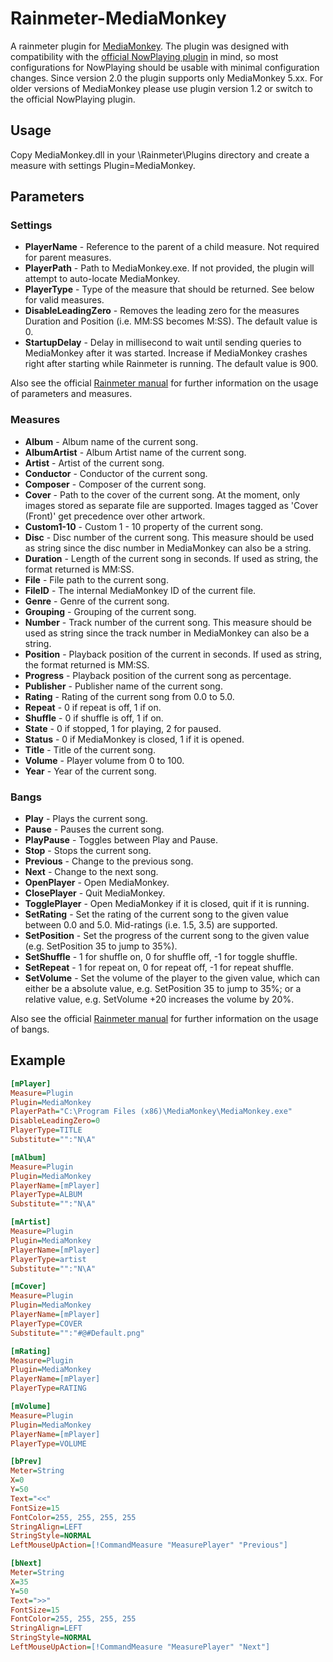 # Rainmeter-MediaMonkey
A rainmeter plugin for [MediaMonkey](http://www.mediamonkey.com). The plugin was designed with compatibility with the [official NowPlaying plugin](https://docs.rainmeter.net/manual-beta/plugins/nowplaying/) in mind, so most configurations for NowPlaying should be usable with minimal configuration changes.
Since version 2.0 the plugin supports only MediaMonkey 5.xx. For older versions of MediaMonkey please use plugin version 1.2 or switch to the official NowPlaying plugin.

## Usage
Copy MediaMonkey.dll in your \Rainmeter\Plugins directory and create a measure with settings Plugin=MediaMonkey.

## Parameters
### Settings
- __PlayerName__ - Reference to the parent of a child measure. Not required for parent measures.
- __PlayerPath__ - Path to MediaMonkey.exe. If not provided, the plugin will attempt to auto-locate MediaMonkey.
- __PlayerType__ - Type of the measure that should be returned. See below for valid measures.
- __DisableLeadingZero__ - Removes the leading zero for the measures Duration and Position (i.e. MM:SS becomes M:SS). The default value is 0.
- __StartupDelay__ - Delay in millisecond to wait until sending queries to MediaMonkey after it was started. Increase if MediaMonkey crashes right after starting while Rainmeter is running. The default value is 900.


Also see the official [Rainmeter manual](https://docs.rainmeter.net/manual/measures/) for further information on the usage of parameters and measures.

### Measures
- __Album__ - Album name of the current song.
- __AlbumArtist__ - Album Artist name of the current song.
- __Artist__ - Artist of the current song.
- __Conductor__ - Conductor of the current song.
- __Composer__ - Composer of the current song.
- __Cover__ - Path to the cover  of the current song. At the moment, only images stored as separate file are supported. Images tagged as 'Cover (Front)' get precedence over other artwork.
- __Custom1-10__ - Custom 1 - 10 property of the current song.
- __Disc__ - Disc number of the current song. This measure should be used as string since the disc number in MediaMonkey can also be a string.
- __Duration__ - Length of the current song in seconds. If used as string, the format returned is MM:SS.
- __File__ - File path to the current song.
- __FileID__ - The internal MediaMonkey ID of the current file.
- __Genre__ - Genre of the current song.
- __Grouping__ - Grouping of the current song.
- __Number__ - Track number of the current song. This measure should be used as string since the track number in MediaMonkey can also be a string.
- __Position__ - Playback position of the current in seconds. If used as string, the format returned is MM:SS.
- __Progress__ - Playback position of the current song as percentage.
- __Publisher__ - Publisher name of the current song.
- __Rating__ - Rating of the current song from 0.0 to 5.0.
- __Repeat__ - 0 if repeat is off, 1 if on.
- __Shuffle__ - 0 if shuffle is off, 1 if on.
- __State__ - 0 if stopped, 1 for playing, 2 for paused.
- __Status__ - 0 if MediaMonkey is closed, 1 if it is opened.
- __Title__ - Title of the current song.
- __Volume__ - Player volume from 0 to 100.
- __Year__ - Year of the current song.


### Bangs
- __Play__ - Plays the current song.
- __Pause__ - Pauses the current song.
- __PlayPause__ - Toggles between Play and Pause.
- __Stop__ - Stops the current song.
- __Previous__ - Change to the previous song.
- __Next__ - Change to the next song.
- __OpenPlayer__ - Open MediaMonkey.
- __ClosePlayer__ - Quit MediaMonkey.
- __TogglePlayer__ - Open MediaMonkey if it is closed, quit if it is running.
- __SetRating__ - Set the rating of the current song to the given value between 0.0 and 5.0. Mid-ratings (i.e. 1.5, 3.5) are supported.
- __SetPosition__ - Set the progress of the current song to  the given value (e.g. SetPosition 35 to jump to 35%).
- __SetShuffle__ - 1 for shuffle on, 0 for shuffle off, -1 for toggle shuffle.
- __SetRepeat__ - 1 for repeat on, 0 for repeat off, -1 for repeat shuffle.
- __SetVolume__ - Set the volume of the player to the given value, which can either be a absolute value, e.g. SetPosition 35 to jump to 35%; or a relative value, e.g. SetVolume +20 increases the volume by 20%.


Also see the official [Rainmeter manual](https://docs.rainmeter.net/manual-beta/bangs/#CommandMeasure) for further information on the usage of bangs.

## Example
```ini
[mPlayer]
Measure=Plugin
Plugin=MediaMonkey
PlayerPath="C:\Program Files (x86)\MediaMonkey\MediaMonkey.exe"
DisableLeadingZero=0
PlayerType=TITLE
Substitute="":"N\A"

[mAlbum]
Measure=Plugin
Plugin=MediaMonkey
PlayerName=[mPlayer]
PlayerType=ALBUM
Substitute="":"N\A"

[mArtist]
Measure=Plugin
Plugin=MediaMonkey
PlayerName=[mPlayer]
PlayerType=artist
Substitute="":"N\A"

[mCover]
Measure=Plugin
Plugin=MediaMonkey
PlayerName=[mPlayer]
PlayerType=COVER
Substitute="":"#@#Default.png"

[mRating]
Measure=Plugin
Plugin=MediaMonkey
PlayerName=[mPlayer]
PlayerType=RATING

[mVolume]
Measure=Plugin
Plugin=MediaMonkey
PlayerName=[mPlayer]
PlayerType=VOLUME

[bPrev]
Meter=String
X=0
Y=50
Text="<<"
FontSize=15
FontColor=255, 255, 255, 255
StringAlign=LEFT
StringStyle=NORMAL
LeftMouseUpAction=[!CommandMeasure "MeasurePlayer" "Previous"]

[bNext]
Meter=String
X=35
Y=50
Text=">>"
FontSize=15
FontColor=255, 255, 255, 255
StringAlign=LEFT
StringStyle=NORMAL
LeftMouseUpAction=[!CommandMeasure "MeasurePlayer" "Next"]
```